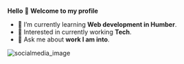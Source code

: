 
 
 **Hello**  👋
 **Welcome to my profile**

- 🌱 I’m currently learning **Web development in Humber**.
- 🔭 Interested in currently working **Tech**.
- 💬 Ask me about **work I am into**.

![socialmedia_image](https://github.com/ReddyNagendra1/ReddyNagendra1/assets/98535856/7a8e99cb-101f-446f-b330-42e6d9a40c49)

